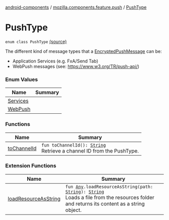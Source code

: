 [android-components](../../index.md) / [mozilla.components.feature.push](../index.md) / [PushType](./index.md)

# PushType

`enum class PushType` [(source)](https://github.com/mozilla-mobile/android-components/blob/master/components/feature/push/src/main/java/mozilla/components/feature/push/AutoPushFeature.kt#L378)

The different kind of message types that a [EncryptedPushMessage](../../mozilla.components.concept.push/-encrypted-push-message/index.md) can be:

* Application Services (e.g. FxA/Send Tab)
* WebPush messages (see: https://www.w3.org/TR/push-api/)

### Enum Values

| Name | Summary |
|---|---|
| [Services](-services.md) |  |
| [WebPush](-web-push.md) |  |

### Functions

| Name | Summary |
|---|---|
| [toChannelId](to-channel-id.md) | `fun toChannelId(): `[`String`](https://kotlinlang.org/api/latest/jvm/stdlib/kotlin/-string/index.html)<br>Retrieve a channel ID from the PushType. |

### Extension Functions

| Name | Summary |
|---|---|
| [loadResourceAsString](../../mozilla.components.support.test.file/kotlin.-any/load-resource-as-string.md) | `fun `[`Any`](https://kotlinlang.org/api/latest/jvm/stdlib/kotlin/-any/index.html)`.loadResourceAsString(path: `[`String`](https://kotlinlang.org/api/latest/jvm/stdlib/kotlin/-string/index.html)`): `[`String`](https://kotlinlang.org/api/latest/jvm/stdlib/kotlin/-string/index.html)<br>Loads a file from the resources folder and returns its content as a string object. |
